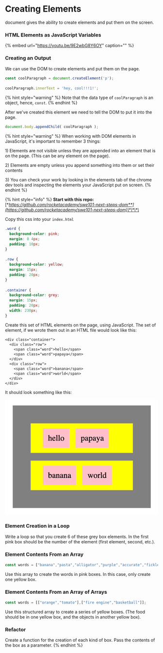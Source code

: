 # Creating Elements

document gives the ability to create elements and put them on the screen.

### HTML Elements as JavaScript Variables

{% embed url="https://youtu.be/9E2wbG8Y6OY" caption="" %}

### Creating an Output

We can use the DOM to create elements and put them on the page.

```javascript
const coolParagraph = document.createElement('p');

coolParagraph.innerText = 'hey, cool!!!1!';
```

{% hint style="warning" %}
Note that the data type of `coolParagraph` is an object, hence, `const`.
{% endhint %}

After we've created this element we need to tell the DOM to put it into the page.

```javascript
document.body.appendChild( coolParagraph );
```

{% hint style="warning" %}
When working with DOM elements in JavaScript, it's important to remember 3 things:

1\) Elements are not visible unless they are appended into an element that is on the page. \(This can be any element on the page\).

2\) Elements are empty unless you append something into them or set their contents

3\) You can check your work by looking in the elements tab of the chrome dev tools and inspecting the elements your JavaScript put on screen.
{% endhint %}



{% hint style="info" %}
**Start with this repo:** [**https://github.com/rocketacademy/swe101-next-steps-dom**](https://github.com/rocketacademy/swe101-next-steps-dom)\*\*\*\*

Copy this css into your `index.html`

```css
.word {
  background-color: pink;
  margin: 0 4px;
  padding: 10px;
}

.row {
  background-color: yellow;
  margin: 15px;
  padding: 20px;
}

.container {
  background-color: grey;
  margin: 15px;
  padding: 20px;
  width: 230px;
}
```

Create this set of HTML elements on the page, using JavaScript. The set of element, if we wrote them out in an HTML file would look like this:

```markup
<div class="container">
  <div class="row">
    <span class="word">hello</span>
    <span class="word">papaya</span>
  </div>
  <div class="row">
    <span class="word">banana</span>
    <span class="word">world</span>
  </div>
</div>
```

It should look something like this:



![fdsf](../../.gitbook/assets/screen-shot-2020-09-29-at-6.52.58-pm.png)

### Element Creation in a Loop

Write a loop so that you create 6 of these grey box elements. In the first pink box should be the number of the element \(first element, second, etc.\).

### Element Contents From an Array

```javascript
const words = ["banana","pasta","alligator","purple","accurate","fickle"];
```

Use this array to create the words in pink boxes. In this case, only create one yellow box.

### Element Contents From an Array of Arrays

```javascript
const words = [["orange","tomato"],["fire engine","basketball"]];
```

Use this structured array to create a series of yellow boxes. \(The food should be in one yellow box, and the objects in another yellow box\).

### Refactor

Create a function for the creation of each kind of box. Pass the contents of the box as a parameter.
{% endhint %}



